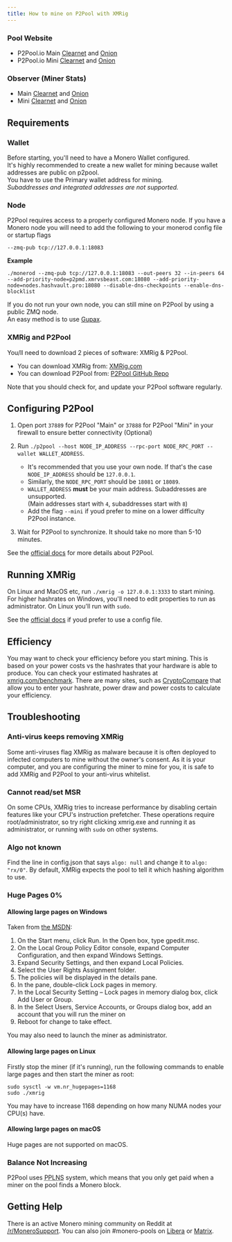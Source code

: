 ```yaml
---
title: How to mine on P2Pool with XMRig
---
```


### Pool Website

- P2Pool.io Main [Clearnet](https://p2pool.io) and [Onion](http://yucmgsbw7nknw7oi3bkuwudvc657g2xcqahhbjyewazusyytapqo4xid.onion/)
- P2Pool.io Mini [Clearnet](https://p2pool.io/mini) and [Onion](http://yucmgsbw7nknw7oi3bkuwudvc657g2xcqahhbjyewazusyytapqo4xid.onion/mini/)

### Observer (Miner Stats)
- Main [Clearnet](https://p2pool.observer/) and [Onion](http://p2pool2giz2r5cpqicajwoazjcxkfujxswtk3jolfk2ubilhrkqam2id.onion/)
- Mini [Clearnet](https://mini.p2pool.observer/) and [Onion](http://p2pmin25k4ei5bp3l6bpyoap6ogevrc35c3hcfue7zfetjpbhhshxdqd.onion/)

## Requirements
### Wallet

Before starting, you'll need to have a Monero Wallet configured.    
It's highly recommended to create a new wallet for mining because wallet addresses are public on p2pool.    
You have to use the Primary wallet address for mining.    
_Subaddresses and integrated addresses are not supported._

### Node

P2Pool requires access to a properly configured Monero node. If you have a Monero node you will need to add the following to your monerod config file or startup flags

    --zmq-pub tcp://127.0.0.1:18083

**Example**

    ./monerod --zmq-pub tcp://127.0.0.1:18083 --out-peers 32 --in-peers 64 --add-priority-node=p2pmd.xmrvsbeast.com:18080 --add-priority-node=nodes.hashvault.pro:18080 --disable-dns-checkpoints --enable-dns-blocklist

If you do not run your own node, you can still mine on P2Pool by using a public ZMQ node.<br>An easy method is to use [Gupax](../guides/gupax.md).


### XMRig and P2Pool

You/ll need to download 2 pieces of software: XMRig & P2Pool.

- You can download XMRig from: [XMRig.com](https://xmrig.com/download)
- You can download P2Pool from: [P2Pool GitHub Repo](https://github.com/SChernykh/p2pool/releases/latest)

Note that you should check for, and update   your P2Pool software regularly.

## Configuring P2Pool

1. Open port `37889` for P2Pool "Main" or `37888` for P2Pool "Mini" in your firewall to ensure better connectivity (Optional)
2. Run `./p2pool --host NODE_IP_ADDRESS --rpc-port NODE_RPC_PORT --wallet WALLET_ADDRESS`.

    - It's recommended that you use your own node. If that's the case `NODE_IP_ADDRESS` should be `127.0.0.1`.
    - Similarly, the `NODE_RPC_PORT` should be `18081` or `18089`.
    - `WALLET_ADDRESS` **must** be your main address. Subaddresses are unsupported. <br>(Main addresses start with `4`, subaddresses start with `8`)
    - Add the flag `--mini` if youd prefer to mine on a lower difficulty P2Pool instance.

3. Wait for P2Pool to synchronize. It should take no more than 5-10 minutes.

See the [official docs](https://github.com/SChernykh/p2pool/blob/master/docs/COMMAND_LINE.MD) for more details about P2Pool.

## Running XMRig

On Linux and MacOS etc, run `./xmrig -o 127.0.0.1:3333` to start mining.
For higher hashrates on Windows, you'll need to edit properties to run as administrator. On Linux you'll run with `sudo`.

See the [official docs](https://xmrig.com/docs/miner/config) if youd prefer to use a config file.

## Efficiency

You may want to check your efficiency before you start mining. This is based on your power costs vs the hashrates that your hardware is able to produce.
You can check your estimated hashrates at [xmrig.com/benchmark](https://xmrig.com/benchmark/).
There are many sites, such as [CryptoCompare](https://www.cryptocompare.com/mining/calculator/xmr/) that allow you to enter your hashrate, power draw and power costs to calculate your efficiency.

## Troubleshooting

### Anti-virus keeps removing XMRig

Some anti-viruses flag XMRig as malware because it is often deployed
to infected computers to mine without the owner's consent. As it is
your computer, and you are configuring the miner to mine for you, it is
safe to add XMRig and P2Pool to your anti-virus whitelist.

### Cannot read/set MSR

On some CPUs, XMRig tries to increase performance by disabling certain
features like your CPU's instruction prefetcher. These operations
require root/administrator, so try right clicking xmrig.exe and
running it as administrator, or running with `sudo` on other
systems.

### Algo not known

Find the line in config.json that says `algo: null` and change it to
`algo: "rx/0"`. By default, XMRig expects the pool to tell it which
hashing algorithm to use.

### Huge Pages 0%

#### Allowing large pages on Windows

Taken from [the MSDN](https://docs.microsoft.com/en-us/sql/database-engine/configure-windows/enable-the-lock-pages-in-memory-option-windows?view=sql-server-ver15):

1. On the Start menu, click Run. In the Open box, type gpedit.msc.
2. On the Local Group Policy Editor console, expand Computer Configuration, and then expand Windows Settings.
3. Expand Security Settings, and then expand Local Policies.
4. Select the User Rights Assignment folder.
5. The policies will be displayed in the details pane.
6. In the pane, double-click Lock pages in memory.
7. In the Local Security Setting – Lock pages in memory dialog box, click Add User or Group.
8. In the Select Users, Service Accounts, or Groups dialog box, add an account that you will run the miner on
9. Reboot for change to take effect.

You may also need to launch the miner as administrator.

#### Allowing large pages on Linux

Firstly stop the miner (if it's running), run the following commands to enable large pages and then start the miner as root:

	sudo sysctl -w vm.nr_hugepages=1168
	sudo ./xmrig

You may have to increase 1168 depending on how many NUMA nodes your CPU(s) have.

#### Allowing large pages on macOS

Huge pages are not supported on macOS.

### Balance Not Increasing

P2Pool uses <abbr title="Pay Per Last N Shares">PPLNS</abbr> system, which means that you only get paid when a miner on the pool finds a Monero block.

## Getting Help

There is an active Monero mining community on Reddit at [/r/MoneroSupport](https://www.reddit.com/r/MoneroSupport/). You can
also join #monero-pools on [Libera](https://web.libera.chat/?channel=#monero-pools) or [Matrix](https://matrix.to/#/%23monero-pools:monero.social).